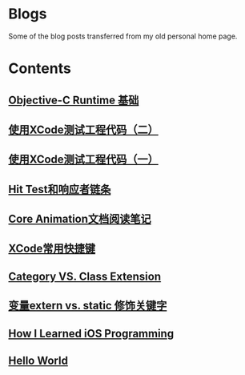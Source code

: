 # Blogs
Some of the blog posts transferred from my old personal home page.

# Contents
## [Objective-C Runtime 基础](contents/runtime-programming-guide-reading-notes-one.md)
## [使用XCode测试工程代码（二）](contents/testing-with-xcode-two.md)
## [使用XCode测试工程代码（一）](contents/testing-with-xcode-one.md)
## [Hit Test和响应者链条](contents/hittest-and-responder-chain.md)
## [Core Animation文档阅读笔记](contents/about-core-animation.md)
## [XCode常用快捷键](contents/xcode-keyborad-shortcuts.md)
## [Category VS. Class Extension](contents/category-vs.-class-extension.md)
## [变量extern vs. static 修饰关键字](contents/static-vs.-extern-keywords.md)
## [How I Learned iOS Programming](contents/how-i-learned-iOS-programming.md)
## [Hello World](./contents/hello-world.md)


